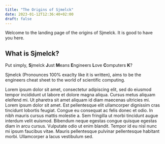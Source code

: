 ```yaml
---
title: "The Origins of Sjmelck"
date: 2023-01-12T12:36:40+02:00
draft: false
---
```

Welcome to the landing page of the origins of Sjmelck. It is good to have you here.

## What is Sjmelck?

Put simply, **S**jmelck **J**ust **M**eans **E**ngineers **L**ove **C**omputers **K**?

Sjmelck (Pronounces 100% exaclty like it is written), aims to be the engineers cheat sheet to the world of scientific computing.

Lorem ipsum dolor sit amet, consectetur adipiscing elit, sed do eiusmod tempor incididunt ut labore et dolore magna aliqua. Cursus metus aliquam eleifend mi. Ut pharetra sit amet aliquam id diam maecenas ultricies mi. Lorem ipsum dolor sit amet. Est pellentesque elit ullamcorper dignissim cras tincidunt lobortis feugiat. Congue eu consequat ac felis donec et odio. In nibh mauris cursus mattis molestie a. Sem fringilla ut morbi tincidunt augue interdum velit euismod. Bibendum neque egestas congue quisque egestas diam in arcu cursus. Vulputate odio ut enim blandit. Tempor id eu nisl nunc mi ipsum faucibus vitae. Mauris pellentesque pulvinar pellentesque habitant morbi. Ullamcorper a lacus vestibulum sed.
